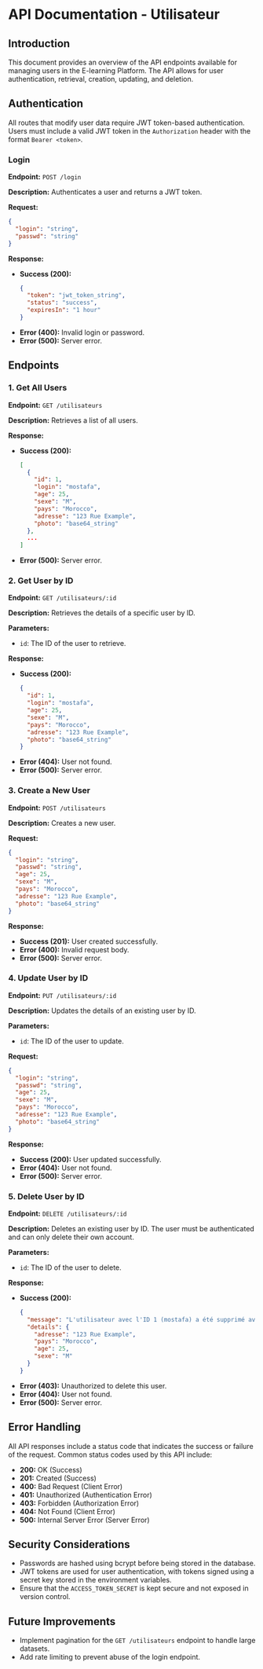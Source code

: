 # API Documentation - Utilisateur

## Introduction
This document provides an overview of the API endpoints available for managing users in the E-learning Platform. The API allows for user authentication, retrieval, creation, updating, and deletion.

## Authentication
All routes that modify user data require JWT token-based authentication. Users must include a valid JWT token in the `Authorization` header with the format `Bearer <token>`.

### Login
**Endpoint:** `POST /login`

**Description:** Authenticates a user and returns a JWT token.

**Request:**
```json
{
  "login": "string",
  "passwd": "string"
}
```

**Response:**
- **Success (200):**
  ```json
  {
    "token": "jwt_token_string",
    "status": "success",
    "expiresIn": "1 hour"
  }
  ```
- **Error (400):** Invalid login or password.
- **Error (500):** Server error.

## Endpoints

### 1. Get All Users
**Endpoint:** `GET /utilisateurs`

**Description:** Retrieves a list of all users.

**Response:**
- **Success (200):**
  ```json
  [
    {
      "id": 1,
      "login": "mostafa",
      "age": 25,
      "sexe": "M",
      "pays": "Morocco",
      "adresse": "123 Rue Example",
      "photo": "base64_string"
    },
    ...
  ]
  ```
- **Error (500):** Server error.

### 2. Get User by ID
**Endpoint:** `GET /utilisateurs/:id`

**Description:** Retrieves the details of a specific user by ID.

**Parameters:**
- `id`: The ID of the user to retrieve.

**Response:**
- **Success (200):**
  ```json
  {
    "id": 1,
    "login": "mostafa",
    "age": 25,
    "sexe": "M",
    "pays": "Morocco",
    "adresse": "123 Rue Example",
    "photo": "base64_string"
  }
  ```
- **Error (404):** User not found.
- **Error (500):** Server error.

### 3. Create a New User
**Endpoint:** `POST /utilisateurs`

**Description:** Creates a new user.

**Request:**
```json
{
  "login": "string",
  "passwd": "string",
  "age": 25,
  "sexe": "M",
  "pays": "Morocco",
  "adresse": "123 Rue Example",
  "photo": "base64_string"
}
```

**Response:**
- **Success (201):** User created successfully.
- **Error (400):** Invalid request body.
- **Error (500):** Server error.

### 4. Update User by ID
**Endpoint:** `PUT /utilisateurs/:id`

**Description:** Updates the details of an existing user by ID.

**Parameters:**
- `id`: The ID of the user to update.

**Request:**
```json
{
  "login": "string",
  "passwd": "string",
  "age": 25,
  "sexe": "M",
  "pays": "Morocco",
  "adresse": "123 Rue Example",
  "photo": "base64_string"
}
```

**Response:**
- **Success (200):** User updated successfully.
- **Error (404):** User not found.
- **Error (500):** Server error.

### 5. Delete User by ID
**Endpoint:** `DELETE /utilisateurs/:id`

**Description:** Deletes an existing user by ID. The user must be authenticated and can only delete their own account.

**Parameters:**
- `id`: The ID of the user to delete.

**Response:**
- **Success (200):** 
  ```json
  {
    "message": "L'utilisateur avec l'ID 1 (mostafa) a été supprimé avec succès.",
    "details": {
      "adresse": "123 Rue Example",
      "pays": "Morocco",
      "age": 25,
      "sexe": "M"
    }
  }
  ```
- **Error (403):** Unauthorized to delete this user.
- **Error (404):** User not found.
- **Error (500):** Server error.

## Error Handling
All API responses include a status code that indicates the success or failure of the request. Common status codes used by this API include:
- **200:** OK (Success)
- **201:** Created (Success)
- **400:** Bad Request (Client Error)
- **401:** Unauthorized (Authentication Error)
- **403:** Forbidden (Authorization Error)
- **404:** Not Found (Client Error)
- **500:** Internal Server Error (Server Error)

## Security Considerations
- Passwords are hashed using bcrypt before being stored in the database.
- JWT tokens are used for user authentication, with tokens signed using a secret key stored in the environment variables.
- Ensure that the `ACCESS_TOKEN_SECRET` is kept secure and not exposed in version control.

## Future Improvements
- Implement pagination for the `GET /utilisateurs` endpoint to handle large datasets.
- Add rate limiting to prevent abuse of the login endpoint.
